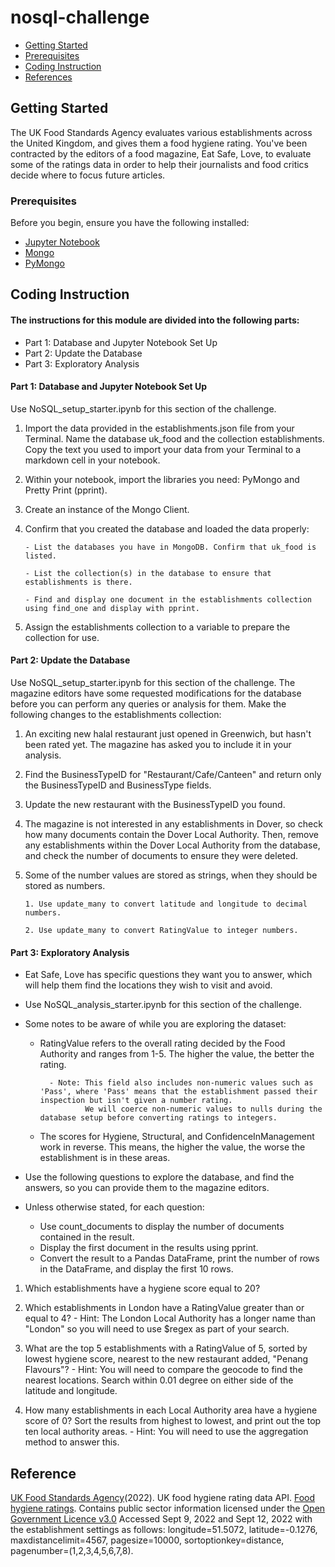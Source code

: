 # nosql-challenge


- [Getting Started](#getting-started)
- [Prerequisites](#Prerequisites)
- [Coding Instruction](#Coding-Instruction)
- [References](#references)


## Getting Started

The UK Food Standards Agency evaluates various establishments across the United Kingdom, and gives them a food hygiene rating. You've been contracted by the editors of a food magazine, Eat Safe, Love, to evaluate some of the ratings data in order to help their journalists and food critics decide where to focus future articles.


### Prerequisites
Before you begin, ensure you have the following installed:

- [Jupyter Notebook](https://jupyter.org/)
- [Mongo](https://pypi.org/project/mongo/)
- [PyMongo](https://pypi.org/project/pymongo/)


## Coding Instruction

#### The instructions for this module are divided into the following parts:

* Part 1: Database and Jupyter Notebook Set Up
* Part 2: Update the Database
* Part 3: Exploratory Analysis
  
#### Part 1: Database and Jupyter Notebook Set Up
Use NoSQL_setup_starter.ipynb for this section of the challenge.

1) Import the data provided in the establishments.json file from your Terminal. Name the database uk_food and the collection establishments. Copy the text you used to import your data from your Terminal to a markdown cell in your notebook.

2) Within your notebook, import the libraries you need: PyMongo and Pretty Print (pprint).

3) Create an instance of the Mongo Client.

4) Confirm that you created the database and loaded the data properly:
   
       - List the databases you have in MongoDB. Confirm that uk_food is listed.
   
       - List the collection(s) in the database to ensure that establishments is there.
   
       - Find and display one document in the establishments collection using find_one and display with pprint.
   
5) Assign the establishments collection to a variable to prepare the collection for use.

#### Part 2: Update the Database
Use NoSQL_setup_starter.ipynb for this section of the challenge.
The magazine editors have some requested modifications for the database before you can perform any queries or analysis for them. Make the following changes to the establishments collection:

1) An exciting new halal restaurant just opened in Greenwich, but hasn't been rated yet. The magazine has asked you to include it in your analysis. 

3) Find the BusinessTypeID for "Restaurant/Cafe/Canteen" and return only the BusinessTypeID and BusinessType fields.

4) Update the new restaurant with the BusinessTypeID you found.

5) The magazine is not interested in any establishments in Dover, so check how many documents contain the Dover Local Authority. Then, remove any establishments within the Dover Local Authority from the database, and check the number of documents to ensure they were deleted.

6) Some of the number values are stored as strings, when they should be stored as numbers.
   
       1. Use update_many to convert latitude and longitude to decimal numbers.
   
       2. Use update_many to convert RatingValue to integer numbers.

#### Part 3: Exploratory Analysis
- Eat Safe, Love has specific questions they want you to answer, which will help them find the locations they wish to visit and avoid.

- Use NoSQL_analysis_starter.ipynb for this section of the challenge.

- Some notes to be aware of while you are exploring the dataset:

    - RatingValue refers to the overall rating decided by the Food Authority and ranges from 1-5. The higher the value, the better the rating.

            - Note: This field also includes non-numeric values such as 'Pass', where 'Pass' means that the establishment passed their inspection but isn't given a number rating. 
                    We will coerce non-numeric values to nulls during the database setup before converting ratings to integers.
        
    - The scores for Hygiene, Structural, and ConfidenceInManagement work in reverse. This means, the higher the value, the worse the establishment is in these areas.

  
- Use the following questions to explore the database, and find the answers, so you can provide them to the magazine editors.

- Unless otherwise stated, for each question:

  - Use count_documents to display the number of documents contained in the result.
  - Display the first document in the results using pprint.
  - Convert the result to a Pandas DataFrame, print the number of rows in the DataFrame, and display the first 10 rows.

1) Which establishments have a hygiene score equal to 20?

2) Which establishments in London have a RatingValue greater than or equal to 4?
       - Hint: The London Local Authority has a longer name than "London" so you will need to use $regex as part of your search.

3) What are the top 5 establishments with a RatingValue of 5, sorted by lowest hygiene score, nearest to the new restaurant added, "Penang Flavours"?
       - Hint: You will need to compare the geocode to find the nearest locations. Search within 0.01 degree on either side of the latitude and longitude.

4) How many establishments in each Local Authority area have a hygiene score of 0? Sort the results from highest to lowest, and print out the top ten local authority areas.
       - Hint: You will need to use the aggregation method to answer this.

## Reference 

[UK Food Standards Agency](https://www.food.gov.uk/)(2022). UK food hygiene rating data API. [Food hygiene ratings](https://ratings.food.gov.uk/). Contains public sector information licensed under the [Open Government Licence v3.0](https://www.nationalarchives.gov.uk/doc/open-government-licence/version/3/) Accessed Sept 9, 2022 and Sept 12, 2022 with the establishment settings as follows: longitude=51.5072, latitude=-0.1276, maxdistancelimit=4567, pagesize=10000, sortoptionkey=distance, pagenumber=(1,2,3,4,5,6,7,8).
 
